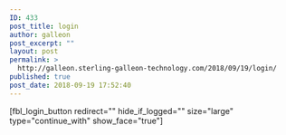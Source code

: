 ```yaml
---
ID: 433
post_title: login
author: galleon
post_excerpt: ""
layout: post
permalink: >
  http://galleon.sterling-galleon-technology.com/2018/09/19/login/
published: true
post_date: 2018-09-19 17:52:40
---
```

[fbl_login_button redirect="" hide_if_logged="" size="large" type="continue_with" show_face="true"]